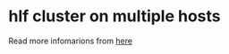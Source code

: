 # hlf cluster on multiple hosts

Read more infomarions from [here](https://medium.com/coinmonks/hyperledger-fabric-cluster-on-multiple-hosts-af093f00436)
